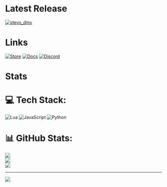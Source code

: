 # Latest Release

[![stevo_dmv](https://github.com/user-attachments/assets/0d8032e1-79c8-430d-9124-dc0ac703cb2b)](https://youtu.be/C2hutJTkBqk)


# Links

<a href='https://store.stevoscripts.com'>![Store](https://media.discordapp.net/attachments/1211135036292866088/1281163425887555659/store.png?ex=66dab7eb&is=66d9666b&hm=9419845cbe8af668938be8019133d984419388da8dfd6ce180c80009e4e048be&=&format=webp&quality=lossless)</a>
<a href='https://docs.stevoscripts.com'>![Docs](https://media.discordapp.net/attachments/1211135036292866088/1281163425644417086/docs.png?ex=66dab7eb&is=66d9666b&hm=299f1a18e871c8c3b8d54e71c8d947be4695bd89f3eac43ff3db5ecebff3bf0c&=&format=webp&quality=lossless)</a>
<a href='https://discord.gg/stevoscripts'>![Discord](https://media.discordapp.net/attachments/1211135036292866088/1281163898585612330/discord.png?ex=66dab85c&is=66d966dc&hm=4f6dc30c6a2c082521d19040d20f180470ebfb17d6f847ff296722fb780a6258&=&format=webp&quality=lossless)</a>


# Stats

# 💻 Tech Stack:
![Lua](https://img.shields.io/badge/lua-%232C2D72.svg?style=flat&logo=lua&logoColor=white) ![JavaScript](https://img.shields.io/badge/javascript-%23323330.svg?style=flat&logo=javascript&logoColor=%23F7DF1E) ![Python](https://img.shields.io/badge/python-3670A0?style=flat&logo=python&logoColor=ffdd54)
# 📊 GitHub Stats:
![](https://github-readme-stats.vercel.app/api?username=stevoscriptsteam&theme=ambient_gradient&hide_border=false&include_all_commits=true&count_private=true)<br/>
![](https://github-readme-streak-stats.herokuapp.com/?user=stevoscriptsteam&theme=ambient_gradient&hide_border=false)<br/>
![](https://github-readme-stats.vercel.app/api/top-langs/?username=stevoscriptsteam&theme=ambient_gradient&hide_border=false&include_all_commits=true&count_private=true&layout=compact)

---
[![](https://visitcount.itsvg.in/api?id=stevoscriptsteam&icon=0&color=0)](https://visitcount.itsvg.in)



